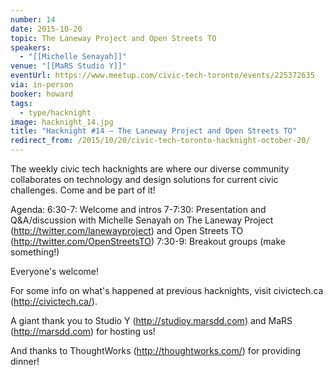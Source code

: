 ```yaml
---
number: 14
date: 2015-10-20
topic: The Laneway Project and Open Streets TO
speakers:
  - "[[Michelle Senayah]]"
venue: "[[MaRS Studio Y]]"
eventUrl: https://www.meetup.com/civic-tech-toronto/events/225372635
via: in-person
booker: howard
tags:
  - type/hacknight
image: hacknight_14.jpg
title: "Hacknight #14 – The Laneway Project and Open Streets TO"
redirect_from: /2015/10/20/civic-tech-toronto-hacknight-october-20/
---
```


The weekly civic tech hacknights are where our diverse community collaborates on technology and design solutions for current civic challenges. Come and be part of it!

Agenda:
6:30-7: Welcome and intros
7-7:30: Presentation and Q&A/discussion with Michelle Senayah on The Laneway Project (http://twitter.com/lanewayproject) and Open Streets TO (http://twitter.com/OpenStreetsTO)
7:30-9: Breakout groups (make something!)

Everyone's welcome!

For some info on what's happened at previous hacknights, visit civictech.ca (http://civictech.ca/).

A giant thank you to Studio Y (http://studioy.marsdd.com) and MaRS (http://marsdd.com) for hosting us!

And thanks to ThoughtWorks (http://thoughtworks.com/) for providing dinner!